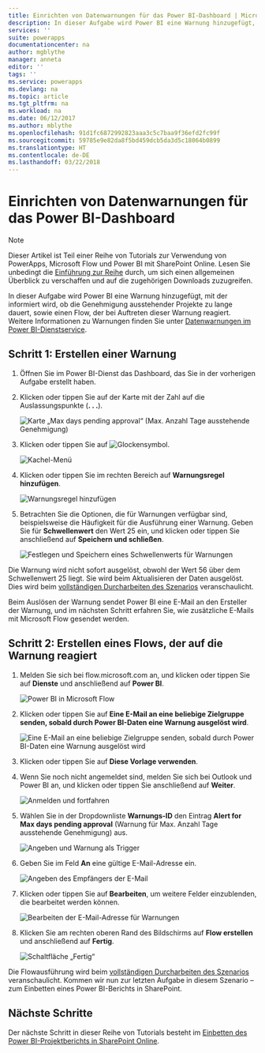 ```yaml
---
title: Einrichten von Datenwarnungen für das Power BI-Dashboard | Microsoft-Dokumentation
description: In dieser Aufgabe wird Power BI eine Warnung hinzugefügt, mit der informiert wird, ob die Genehmigung ausstehender Projekte zu lange dauert, sowie einen Flow, der bei Auftreten dieser Warnung reagiert.
services: ''
suite: powerapps
documentationcenter: na
author: mgblythe
manager: anneta
editor: ''
tags: ''
ms.service: powerapps
ms.devlang: na
ms.topic: article
ms.tgt_pltfrm: na
ms.workload: na
ms.date: 06/12/2017
ms.author: mblythe
ms.openlocfilehash: 91d1fc6872992823aaa3c5c7baa9f36efd2fc99f
ms.sourcegitcommit: 59785e9e82da8f5bd459dcb5da3d5c18064b0899
ms.translationtype: HT
ms.contentlocale: de-DE
ms.lasthandoff: 03/22/2018
---
```

# <a name="set-up-data-alerts-for-the-power-bi-dashboard"></a>Einrichten von Datenwarnungen für das Power BI-Dashboard
> [!NOTE]
> Dieser Artikel ist Teil einer Reihe von Tutorials zur Verwendung von PowerApps, Microsoft Flow und Power BI mit SharePoint Online. Lesen Sie unbedingt die [Einführung zur Reihe](sharepoint-scenario-intro.md) durch, um sich einen allgemeinen Überblick zu verschaffen und auf die zugehörigen Downloads zuzugreifen.

In dieser Aufgabe wird Power BI eine Warnung hinzugefügt, mit der informiert wird, ob die Genehmigung ausstehender Projekte zu lange dauert, sowie einen Flow, der bei Auftreten dieser Warnung reagiert. Weitere Informationen zu Warnungen finden Sie unter [Datenwarnungen im Power BI-Dienstservice](https://docs.microsoft.com/power-bi/service-set-data-alerts).

## <a name="step-1-create-an-alert"></a>Schritt 1: Erstellen einer Warnung
1. Öffnen Sie im Power BI-Dienst das Dashboard, das Sie in der vorherigen Aufgabe erstellt haben.
2. Klicken oder tippen Sie auf der Karte mit der Zahl auf die Auslassungspunkte (**. . .**).
   
    ![Karte „Max days pending approval“ (Max. Anzahl Tage ausstehende Genehmigung)](./media/sharepoint-scenario-alerts-flow/07-01-01-tile-ellipsis.png)
3. Klicken oder tippen Sie auf ![Glockensymbol](./media/sharepoint-scenario-alerts-flow/icon-bell.png).
   
    ![Kachel-Menü](./media/sharepoint-scenario-alerts-flow/07-01-02-tile-bell.png)
4. Klicken oder tippen Sie im rechten Bereich auf **Warnungsregel hinzufügen**.
   
    ![Warnungsregel hinzufügen](./media/sharepoint-scenario-alerts-flow/07-01-03-add-alert.png)
5. Betrachten Sie die Optionen, die für Warnungen verfügbar sind, beispielsweise die Häufigkeit für die Ausführung einer Warnung. Geben Sie für **Schwellenwert** den Wert 25 ein, und klicken oder tippen Sie anschließend auf **Speichern und schließen**.
   
    ![Festlegen und Speichern eines Schwellenwerts für Warnungen](./media/sharepoint-scenario-alerts-flow/07-01-04-save-alert.png)

Die Warnung wird nicht sofort ausgelöst, obwohl der Wert 56 über dem Schwellenwert 25 liegt. Sie wird beim Aktualisieren der Daten ausgelöst. Dies wird beim [vollständigen Durcharbeiten des Szenarios](sharepoint-scenario-summary.md) veranschaulicht.

Beim Auslösen der Warnung sendet Power BI eine E-Mail an den Ersteller der Warnung, und im nächsten Schritt erfahren Sie, wie zusätzliche E-Mails mit Microsoft Flow gesendet werden.

## <a name="step-2-create-a-flow-that-responds-to-the-alert"></a>Schritt 2: Erstellen eines Flows, der auf die Warnung reagiert
1. Melden Sie sich bei flow.microsoft.com an, und klicken oder tippen Sie auf **Dienste** und anschließend auf **Power BI**.
   
    ![Power BI in Microsoft Flow](./media/sharepoint-scenario-alerts-flow/07-01-05-power-bi.png)
2. Klicken oder tippen Sie auf **Eine E-Mail an eine beliebige Zielgruppe senden, sobald durch Power BI-Daten eine Warnung ausgelöst wird**.
   
    ![Eine E-Mail an eine beliebige Zielgruppe senden, sobald durch Power BI-Daten eine Warnung ausgelöst wird](./media/sharepoint-scenario-alerts-flow/07-01-06-alert-flow.png)
3. Klicken oder tippen Sie auf **Diese Vorlage verwenden**.
4. Wenn Sie noch nicht angemeldet sind, melden Sie sich bei Outlook und Power BI an, und klicken oder tippen Sie anschließend auf **Weiter**.
   
    ![Anmelden und fortfahren](./media/sharepoint-scenario-alerts-flow/07-01-08-continue.png)
5. Wählen Sie in der Dropdownliste **Warnungs-ID** den Eintrag **Alert for Max days pending approval** (Warnung für Max. Anzahl Tage ausstehende Genehmigung) aus.
   
    ![Angeben und Warnung als Trigger](./media/sharepoint-scenario-alerts-flow/07-01-09-choose-alert.png)
6. Geben Sie im Feld **An** eine gültige E-Mail-Adresse ein.
   
    ![Angeben des Empfängers der E-Mail](./media/sharepoint-scenario-alerts-flow/07-01-10-choose-email.png)
7. Klicken oder tippen Sie auf **Bearbeiten**, um weitere Felder einzublenden, die bearbeitet werden können.
   
    ![Bearbeiten der E-Mail-Adresse für Warnungen](./media/sharepoint-scenario-alerts-flow/07-01-11-email-full.png)
8. Klicken Sie am rechten oberen Rand des Bildschirms auf **Flow erstellen** und anschließend auf **Fertig**.
   
    ![Schaltfläche „Fertig“](./media/sharepoint-scenario-alerts-flow/07-01-12-done.png)

Die Flowausführung wird beim [vollständigen Durcharbeiten des Szenarios](sharepoint-scenario-summary.md) veranschaulicht. Kommen wir nun zur letzten Aufgabe in diesem Szenario – zum Einbetten eines Power BI-Berichts in SharePoint.

## <a name="next-steps"></a>Nächste Schritte
Der nächste Schritt in dieser Reihe von Tutorials besteht im [Einbetten des Power BI-Projektberichts in SharePoint Online](sharepoint-scenario-embed-report.md).

